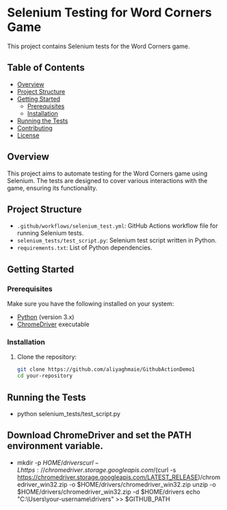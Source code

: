 # Selenium Testing for Word Corners Game

This project contains Selenium tests for the Word Corners game.

## Table of Contents

- [Overview](#overview)
- [Project Structure](#project-structure)
- [Getting Started](#getting-started)
  - [Prerequisites](#prerequisites)
  - [Installation](#installation)
- [Running the Tests](#running-the-tests)
- [Contributing](#contributing)
- [License](#license)

## Overview

This project aims to automate testing for the Word Corners game using Selenium. The tests are designed to cover various interactions with the game, ensuring its functionality.

## Project Structure

- `.github/workflows/selenium_test.yml`: GitHub Actions workflow file for running Selenium tests.
- `selenium_tests/test_script.py`: Selenium test script written in Python.
- `requirements.txt`: List of Python dependencies.

## Getting Started

### Prerequisites

Make sure you have the following installed on your system:

- [Python](https://www.python.org/downloads/) (version 3.x)
- [ChromeDriver](https://sites.google.com/chromium.org/driver/) executable

### Installation

1. Clone the repository:

   ```bash
   git clone https://github.com/aliyaghmaie/GithubActionDemo1
   cd your-repository
## Running the Tests

- python selenium_tests/test_script.py

## Download ChromeDriver and set the PATH environment variable.

- mkdir -p $HOME/drivers
curl -L https://chromedriver.storage.googleapis.com/$(curl -s https://chromedriver.storage.googleapis.com/LATEST_RELEASE)/chromedriver_win32.zip -o $HOME/drivers/chromedriver_win32.zip
unzip -o $HOME/drivers/chromedriver_win32.zip -d $HOME/drivers
echo "C:\\Users\\your-username\\drivers" >> $GITHUB_PATH
